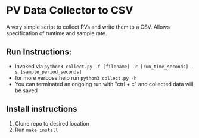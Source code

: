 # PV Data Collector to CSV

A very simple script to collect PVs and write them to a CSV. 
Allows specification of runtime and sample rate. 

## Run Instructions:
* invoked via `python3 collect.py -f [filename] -r [run_time_seconds] -s [sample_period_seconds]`
* for more verbose help run `python3 collect.py -h`
* You can terminated an ongoing run with "ctrl + c" and collected data will be saved

## Install instructions
1. Clone repo to desired location
2. Run `make install`
